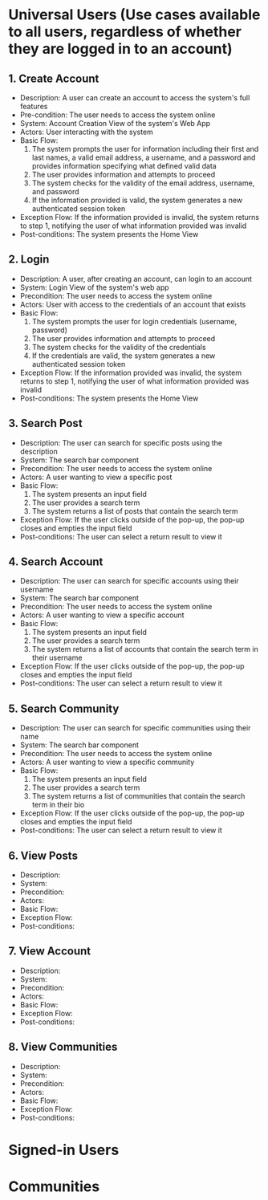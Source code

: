 # Universal Users (Use cases available to all users, regardless of whether they are logged in to an account)
## 1. Create Account
- Description: A user can create an account to access the system's full features
- Pre-condition: The user needs to access the system online
- System: Account Creation View of the system's Web App
- Actors: User interacting with the system
- Basic Flow:
  1. The system prompts the user for information including their first and last names, a valid email address, a username, and a password and provides information specifying what defined valid data
  2. The user provides information and attempts to proceed
  3. The system checks for the validity of the email address, username, and password
  4. If the information provided is valid, the system generates a new authenticated session token
- Exception Flow: If the information provided is invalid, the system returns to step 1, notifying the user of what information provided was invalid
- Post-conditions: The system presents the Home View
## 2. Login
- Description: A user, after creating an account, can login to an account
- System: Login View of the system's web app
- Precondition: The user needs to access the system online
- Actors: User with access to the credentials of an account that exists
- Basic Flow:
  1. The system prompts the user for login credentials (username, password)
  2. The user provides information and attempts to proceed
  3. The system checks for the validity of the credentials
  4. If the credentials are valid, the system generates a new authenticated session token
- Exception Flow: If the information provided was invalid, the system returns to step 1, notifying the user of what information provided was invalid
- Post-conditions: The system presents the Home View
## 3. Search Post
- Description: The user can search for specific posts using the description
- System: The search bar component
- Precondition: The user needs to access the system online
- Actors: A user wanting to view a specific post
- Basic Flow:
  1. The system presents an input field
  2. The user provides a search term
  3. The system returns a list of posts that contain the search term
- Exception Flow: If the user clicks outside of the pop-up, the pop-up closes and empties the input field
- Post-conditions: The user can select a return result to view it
## 4. Search Account
- Description: The user can search for specific accounts using their username
- System: The search bar component
- Precondition: The user needs to access the system online
- Actors: A user wanting to view a specific account
- Basic Flow:
  1. The system presents an input field
  2. The user provides a search term
  3. The system returns a list of accounts that contain the search term in their username
- Exception Flow: If the user clicks outside of the pop-up, the pop-up closes and empties the input field
- Post-conditions: The user can select a return result to view it
## 5. Search Community
- Description: The user can search for specific communities using their name 
- System: The search bar component
- Precondition: The user needs to access the system online
- Actors: A user wanting to view a specific community
- Basic Flow:
  1. The system presents an input field
  2. The user provides a search term
  3. The system returns a list of communities that contain the search term in their bio
- Exception Flow: If the user clicks outside of the pop-up, the pop-up closes and empties the input field
- Post-conditions: The user can select a return result to view it
## 6. View Posts
- Description:
- System:
- Precondition:
- Actors:
- Basic Flow:
- Exception Flow:
- Post-conditions:
## 7. View Account
- Description:
- System:
- Precondition:
- Actors:
- Basic Flow:
- Exception Flow:
- Post-conditions:
## 8. View Communities
- Description:
- System:
- Precondition:
- Actors:
- Basic Flow:
- Exception Flow:
- Post-conditions:
# Signed-in Users

# Communities
